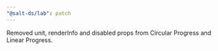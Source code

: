 ```yaml
---
"@salt-ds/lab": patch
---
```


Removed unit, renderInfo and disabled props from Circular Progress and Linear Progress.
